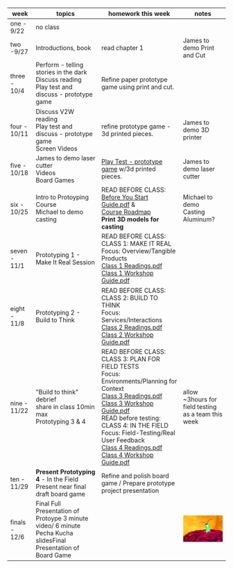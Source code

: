 | week          | topics                                                                                                          | homework this week                                                                                                 | notes                             |
|---------------|-----------------------------------------------------------------------------------------------------------------|--------------------------------------------------------------------------------------------------------------------|-----------------------------------|
| one - 9/22    | no class                                                                                                        |                                                                                                                    |                                   |
| two -9/27     | Introductions, book                                                                                             | read chapter 1                                                                                                     | James to demo Print and Cut       |
| three - 10/4  | Perform - telling stories in the dark<br>Discuss reading<br>Play test and discuss - prototype game                     | Refine paper prototype game using print and cut.                                                                                       |                                   |
| four - 10/11  | Discuss V2W reading<br>Play test and discuss - prototype game<br>Screen Videos                                          | refine prototype game - 3d printed pieces.                                                                         | James to demo 3D printer          |
| five - 10/18  | James to demo laser cutter <br> Videos<br>Board Games| [Play Test - prototype game](http://www.gamasutra.com/view/feature/185258/best_practices_five_tips_for_.php?print=1) w/3d printed pieces.| James to demo laser cutter|
| six - 10/25   | Intro to Protoyping Course <br> Michael to demo casting                                                               | READ BEFORE CLASS:<br>[Before You Start Guide.pdf](https://drive.google.com/open?id=0B2NDv4EUdOLkWWs0TVhfQlo3Q0E) &<br>[Course Roadmap](https://drive.google.com/open?id=0B2NDv4EUdOLkSEhIT3F6bFZTVTg)<br>**Print 3D models for casting**                                                               | Michael to demo Casting Aluminum? |
| seven - 11/1  | Prototyping 1 - Make It Real Session| READ BEFORE CLASS:<br> CLASS 1: MAKE IT REAL<br>Focus: Overview/Tangible Products<br>[Class 1 Readings.pdf](https://drive.google.com/open?id=0B2NDv4EUdOLkTHVGaUlrb3pTTGc)<br>[Class 1 Workshop Guide.pdf](https://drive.google.com/open?id=0B2NDv4EUdOLkUmJESXd5c1liM0k) |     |
| eight - 11/8  | Prototyping 2 - Build to Think |READ BEFORE CLASS:<br>CLASS 2: BUILD TO THINK<br>Focus: Services/Interactions<br>[Class 2 Readings.pdf](https://drive.google.com/open?id=0B2NDv4EUdOLkVTJFOUxPSHlRZ3M)<br>[Class 2 Workshop Guide.pdf](https://drive.google.com/open?id=0B2NDv4EUdOLkempsYldpWUQ5U3M) |                                |
| nine - 11/22  | "Build to think" debrief<br>share in class 10min max<br>Prototyping 3 & 4 | READ BEFORE CLASS:<br>CLASS 3: PLAN FOR FIELD TESTS<br>Focus: Environments/Planning for Context<br>[Class 3 Readings.pdf](https://drive.google.com/open?id=0B2NDv4EUdOLkN3h0NFd0WGJFV1U)<br>[Class 3 Workshop Guide.pdf](https://drive.google.com/open?id=0B2NDv4EUdOLkUlEwckJ6MVA0WFU)<br>READ before testing:<br>CLASS 4: IN THE FIELD<br>Focus: Field-Testing/Real User Feedback<br>[Class 4 Readings.pdf](https://drive.google.com/open?id=0B2NDv4EUdOLkTTU0QlZYM0Q0bmc)<br>[Class 4 Workshop Guide.pdf](https://drive.google.com/open?id=0B2NDv4EUdOLkZTJMSDBRQWs5WWc)  |   allow ~3hours for field testing as a team this week                                |
| ten - 11/29   | **Present Prototyping 4** - In the Field<br>Present near final draft board game                                                      | Refine and polish board game / Prepare prototype project presentation                                              |                                   |
| finals - 12/6 | Final Full Presentation of Protoype 3 minute video/ 6 minute Pecha Kucha slidesFinal Presentation of Board Game |                                                                                                                    |![party](/brain.gif)                                  |
